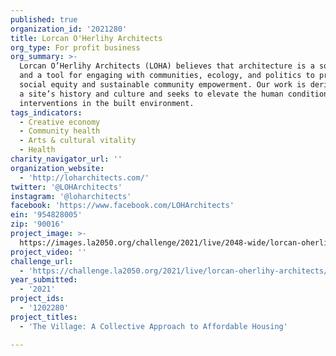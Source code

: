 ```yaml
---
published: true
organization_id: '2021280'
title: Lorcan O'Herlihy Architects
org_type: For profit business
org_summary: >-
  Lorcan O’Herlihy Architects (LOHA) believes that architecture is a social act
  and a tool for engaging with communities, ecology, and politics to promote
  social equity and sustainable community empowerment. Our work is derived from
  a site’s history and culture and seeks to elevate the human condition through
  interventions in the built environment.
tags_indicators:
  - Creative economy
  - Community health
  - Arts & cultural vitality
  - Health
charity_navigator_url: ''
organization_website:
  - 'http://loharchitects.com/'
twitter: '@LOHArchitects'
instagram: '@loharchitects'
facebook: 'https://www.facebook.com/LOHArchitects'
ein: '954828005'
zip: '90016'
project_image: >-
  https://images.la2050.org/challenge/2021/live/2048-wide/lorcan-oherlihy-architects.jpg
project_video: ''
challenge_url:
  - 'https://challenge.la2050.org/2021/live/lorcan-oherlihy-architects/'
year_submitted:
  - '2021'
project_ids:
  - '1202280'
project_titles:
  - 'The Village: A Collective Approach to Affordable Housing'

---
```

